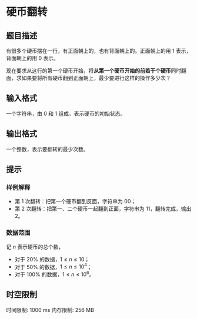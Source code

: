 # 硬币翻转

## 题目描述

有很多个硬币摆在一行，有正面朝上的，也有背面朝上的。正面朝上的用 $1$ 表示，背面朝上的用 $0$ 表示。

现在要求从这行的第一个硬币开始，将**从第一个硬币开始的前若干个硬币**同时翻面，求如果要将所有硬币翻到正面朝上，最少要进行这样的操作多少次？


## 输入格式

一个字符串，由 $0$ 和 $1$ 组成，表示硬币的初始状态。

## 输出格式

一个整数，表示要翻转的最少次数。


## 提示

### 样例解释

- 第 $1$ 次翻转：把第一个硬币翻到反面，字符串为 $00$；
- 第 $2$ 次翻转：把第一、二个硬币一起翻到正面，字符串为 $11$，翻转完成，输出 $2$。

### 数据范围

记 $n$ 表示硬币的总个数，

- 对于 $20\%$ 的数据，$1\le n\leq10$；
- 对于 $50\%$ 的数据，$1\le n\leq10^4$；
- 对于 $100\%$ 的数据，$1\le n\leq10^6$。


## 时空限制

时间限制: 1000 ms
内存限制: 256 MB

